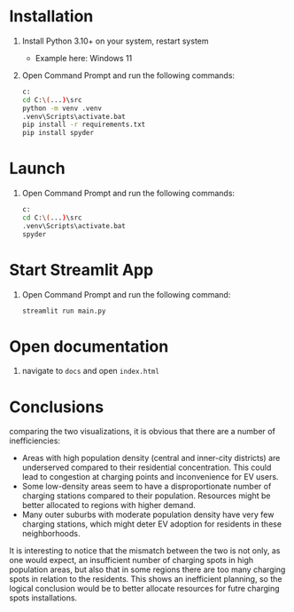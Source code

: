 # Installation

1. Install Python 3.10+ on your system, restart system

   - Example here: Windows 11

2. Open Command Prompt and run the following commands:

   ```sh
   c:
   cd C:\(...)\src
   python -m venv .venv
   .venv\Scripts\activate.bat
   pip install -r requirements.txt
   pip install spyder
   ```

# Launch

1. Open Command Prompt and run the following commands:

   ```sh
   c:
   cd C:\(...)\src
   .venv\Scripts\activate.bat
   spyder
   ```

# Start Streamlit App

1. Open Command Prompt and run the following command:

   ```sh
   streamlit run main.py
   ```

# Open documentation

1. navigate to `docs` and open `index.html`

# Conclusions

comparing the two visualizations, it is obvious that there are a number of inefficiencies:

- Areas with high population density (central and inner-city districts) are underserved compared to their residential concentration. This could lead to congestion at charging points and inconvenience for EV users.
- Some low-density areas seem to have a disproportionate number of charging stations compared to their population. Resources might be better allocated to regions with higher demand.
- Many outer suburbs with moderate population density have very few charging stations, which might deter EV adoption for residents in these neighborhoods.

It is interesting to notice that the mismatch between the two is not only, as one would expect, an insufficient number of charging spots in high population areas, but also that in some regions there are too many charging spots in relation to the residents. This shows an inefficient planning, so the logical conclusion would be to better allocate resources for futre charging spots installations.
